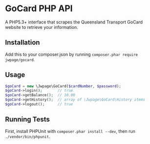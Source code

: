 # GoCard PHP API 

A PHP5.3+ interface that scrapes the Queensland Transport GoCard website to
retrieve your information.

## Installation

Add this to your composer.json by running 
`composer.phar require jwpage/gocard`.

## Usage

```php
$goCard = new \Jwpage\GoCard($cardNumber, $password);
$goCard->login();       // true
$goCard->getBalance();  // 10.00
$goCard->getHistory();  // array of \Jwpage\GoCard\History items
$goCard->logout();      // true
```

## Running Tests

First, install PHPUnit with `composer.phar install --dev`, then run 
`./vendor/bin/phpunit`.
